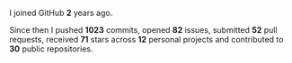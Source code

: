 I joined GitHub **2** years ago.

Since then I pushed **1023** commits, opened **82** issues, submitted **52** pull requests, received **71** stars across **12** personal projects and contributed to **30** public repositories.
